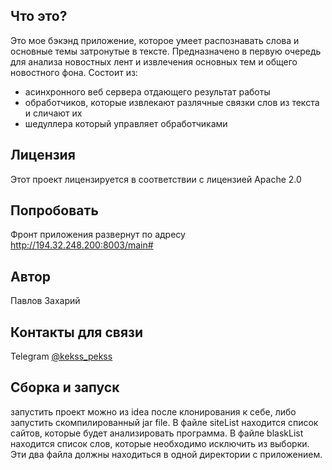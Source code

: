## Что это?
Это мое бэкэнд приложение, которое умеет распознавать слова и основные темы затронутые в тексте.
Предназначено в первую очередь для анализа новостных лент и извлечения основных тем и общего новостного фона.
Состоит из:
- асинхронного веб сервера отдающего результат работы
- обработчиков, которые извлекают разлячные связки слов из текста и сличают их
- шедуллера который управляет обработчиками



## Лицензия

Этот проект лицензируется в соответствии с лицензией Apache 2.0


## Попробовать
Фронт приложения развернут по адресу http://194.32.248.200:8003/main#

## Автор
Павлов Захарий

## Контакты для связи
Telegram [@kekss_pekss](https://t.me/kekss_pekss)



## Сборка и запуск

запустить проект можно из idea после клонирования к себе, либо запустить скомпилированный jar file. В файле siteList находится список сайтов, которые будет анализировать программа. 
В файле blaskList находится список слов, которые необходимо исключить из выборки. Эти два файла должны находиться в одной директории с приложением.
